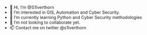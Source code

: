- 👋 Hi, I’m @S1lverthorn
- 👀 I’m interested in GIS, Automation and Cyber Security.
- 🌱 I’m currently learning Python and Cyber Security methodologies
- 💞️ I’m not looking to collaborate yet.
- 📫 Contact me on twitter @s1lverthorn

<!---
S1lverthorn/S1lverthorn is a ✨ special ✨ repository because its `README.md` (this file) appears on your GitHub profile.
You can click the Preview link to take a look at your changes.
--->
